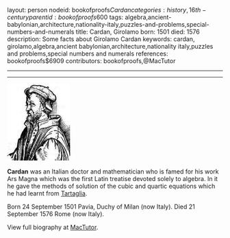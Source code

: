layout: person
nodeid: bookofproofs$Cardan
categories: history,16th-century
parentid: bookofproofs$600
tags: algebra,ancient-babylonian,architecture,nationality-italy,puzzles-and-problems,special-numbers-and-numerals
title: Cardan, Girolamo
born: 1501
died: 1576
description: Some facts about Girolamo Cardan
keywords: cardan, girolamo,algebra,ancient babylonian,architecture,nationality italy,puzzles and problems,special numbers and numerals
references: bookofproofs$6909
contributors: bookofproofs,@MacTutor

---


---

![Cardan.jpg](https://github.com/bookofproofs/bookofproofs.github.io/blob/main/_sources/_assets/images/portraits/Cardan.jpg?raw=true)

**Cardan** was an Italian doctor and mathematician who is famed for his work Ars Magna which was the first Latin treatise devoted solely to algebra. In it he gave the methods of solution of the cubic and quartic equations which he had learnt from <a href="https://mathshistory.st-andrews.ac.uk/Biographies/Tartaglia/">Tartaglia</a>.

Born 24 September 1501 Pavia, Duchy of Milan (now Italy). Died 21 September 1576 Rome (now Italy).


View full biography at [MacTutor](https://mathshistory.st-andrews.ac.uk/Biographies/Cardan/).
